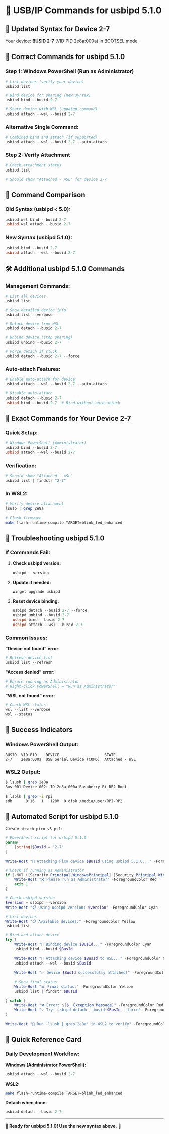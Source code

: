 # 🔌 USB/IP Commands for usbipd 5.1.0

## 🎯 Updated Syntax for Device 2-7

Your device: **BUSID 2-7** (VID:PID 2e8a:000a) in BOOTSEL mode

## 🚀 Correct Commands for usbipd 5.1.0

### **Step 1: Windows PowerShell (Run as Administrator)**

```powershell
# List devices (verify your device)
usbipd list

# Bind device for sharing (new syntax)
usbipd bind --busid 2-7

# Share device with WSL (updated command)
usbipd attach --wsl --busid 2-7
```

### **Alternative Single Command:**
```powershell
# Combined bind and attach (if supported)
usbipd attach --wsl --busid 2-7 --auto-attach
```

### **Step 2: Verify Attachment**
```powershell
# Check attachment status
usbipd list

# Should show "Attached - WSL" for device 2-7
```

## 🔄 Command Comparison

### **Old Syntax (usbipd < 5.0):**
```powershell
usbipd wsl bind --busid 2-7
usbipd wsl attach --busid 2-7
```

### **New Syntax (usbipd 5.1.0):**
```powershell
usbipd bind --busid 2-7
usbipd attach --wsl --busid 2-7
```

## 🛠️ Additional usbipd 5.1.0 Commands

### **Management Commands:**
```powershell
# List all devices
usbipd list

# Show detailed device info
usbipd list --verbose

# Detach device from WSL
usbipd detach --busid 2-7

# Unbind device (stop sharing)
usbipd unbind --busid 2-7

# Force detach if stuck
usbipd detach --busid 2-7 --force
```

### **Auto-attach Features:**
```powershell
# Enable auto-attach for device
usbipd attach --wsl --busid 2-7 --auto-attach

# Disable auto-attach
usbipd detach --busid 2-7
usbipd bind --busid 2-7  # Bind without auto-attach
```

## 🎯 Exact Commands for Your Device 2-7

### **Quick Setup:**
```powershell
# Windows PowerShell (Administrator)
usbipd bind --busid 2-7
usbipd attach --wsl --busid 2-7
```

### **Verification:**
```powershell
# Should show "Attached - WSL"
usbipd list | findstr "2-7"
```

### **In WSL2:**
```bash
# Verify device attachment
lsusb | grep 2e8a

# Flash firmware
make flash-runtime-compile TARGET=blink_led_enhanced
```

## 🔧 Troubleshooting usbipd 5.1.0

### **If Commands Fail:**

1. **Check usbipd version:**
   ```powershell
   usbipd --version
   ```

2. **Update if needed:**
   ```powershell
   winget upgrade usbipd
   ```

3. **Reset device binding:**
   ```powershell
   usbipd detach --busid 2-7 --force
   usbipd unbind --busid 2-7
   usbipd bind --busid 2-7
   usbipd attach --wsl --busid 2-7
   ```

### **Common Issues:**

**"Device not found" error:**
```powershell
# Refresh device list
usbipd list --refresh
```

**"Access denied" error:**
```powershell
# Ensure running as Administrator
# Right-click PowerShell → "Run as Administrator"
```

**"WSL not found" error:**
```powershell
# Check WSL status
wsl --list --verbose
wsl --status
```

## 🎉 Success Indicators

### **Windows PowerShell Output:**
```
BUSID  VID:PID    DEVICE                    STATE
2-7    2e8a:000a  USB Serial Device (COM6)  Attached - WSL
```

### **WSL2 Output:**
```bash
$ lsusb | grep 2e8a
Bus 001 Device 002: ID 2e8a:000a Raspberry Pi RP2 Boot

$ lsblk | grep -i rpi
sdb      8:16   1   128M  0 disk /media/user/RPI-RP2
```

## 🚀 Automated Script for usbipd 5.1.0

Create `attach_pico_v5.ps1`:

```powershell
# PowerShell script for usbipd 5.1.0
param(
    [string]$BusId = "2-7"
)

Write-Host "🔌 Attaching Pico device $BusId using usbipd 5.1.0..." -ForegroundColor Green

# Check if running as Administrator
if (-NOT ([Security.Principal.WindowsPrincipal] [Security.Principal.WindowsIdentity]::GetCurrent()).IsInRole([Security.Principal.WindowsBuiltInRole] "Administrator")) {
    Write-Host "❌ Please run as Administrator" -ForegroundColor Red
    exit 1
}

# Check usbipd version
$version = usbipd --version
Write-Host "📋 Using usbipd version: $version" -ForegroundColor Cyan

# List devices
Write-Host "📋 Available devices:" -ForegroundColor Yellow
usbipd list

# Bind and attach device
try {
    Write-Host "🔗 Binding device $BusId..." -ForegroundColor Cyan
    usbipd bind --busid $BusId
    
    Write-Host "📎 Attaching device $BusId to WSL..." -ForegroundColor Cyan
    usbipd attach --wsl --busid $BusId
    
    Write-Host "✅ Device $BusId successfully attached!" -ForegroundColor Green
    
    # Show final status
    Write-Host "📊 Final status:" -ForegroundColor Yellow
    usbipd list | findstr $BusId
    
} catch {
    Write-Host "❌ Error: $($_.Exception.Message)" -ForegroundColor Red
    Write-Host "💡 Try: usbipd detach --busid $BusId --force" -ForegroundColor Yellow
}

Write-Host "🎯 Run 'lsusb | grep 2e8a' in WSL2 to verify" -ForegroundColor Cyan
```

## 🎯 Quick Reference Card

### **Daily Development Workflow:**

**Windows (Administrator PowerShell):**
```powershell
usbipd attach --wsl --busid 2-7
```

**WSL2:**
```bash
make flash-runtime-compile TARGET=blink_led_enhanced
```

**Detach when done:**
```powershell
usbipd detach --busid 2-7
```

---

**🎯 Ready for usbipd 5.1.0! Use the new syntax above.** 🚀